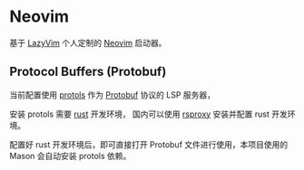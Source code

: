 # Neovim

基于  [LazyVim](https://github.com/LazyVim/LazyVim)
个人定制的 [Neovim](https://github.com/neovim/neovim) 启动器。

## Protocol Buffers (Protobuf)

当前配置使用 [protols](https://github.com/coder3101/protols) 作为
[Protobuf](https://protobuf.dev/) 协议的 LSP 服务器，

安装 protols 需要 [rust](https://www.rust-lang.org/) 开发环境，
国内可以使用 [rsproxy](https://rsproxy.cn) 安装并配置 rust 开发环境。

配置好 rust 开发环境后，即可直接打开 Protobuf 文件进行使用，本项目使用的 Mason 会自动安装 protols 依赖。
